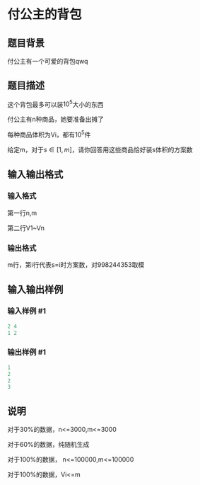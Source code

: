 # 付公主的背包

## 题目背景

付公主有一个可爱的背包qwq

## 题目描述

这个背包最多可以装$10^5$大小的东西

付公主有n种商品，她要准备出摊了

每种商品体积为Vi，都有$10^5$件

给定m，对于$s\in [1,m]$，请你回答用这些商品恰好装s体积的方案数

## 输入输出格式

### 输入格式

第一行n,m

第二行V1~Vn

### 输出格式

m行，第i行代表s=i时方案数，对998244353取模

## 输入输出样例

### 输入样例 #1

```cpp
2 4
1 2
```


### 输出样例 #1

```cpp
1
2
2
3
```


## 说明

对于30%的数据，n<=3000,m<=3000

对于60%的数据，纯随机生成

对于100%的数据， n<=100000,m<=100000

对于100%的数据，Vi<=m

